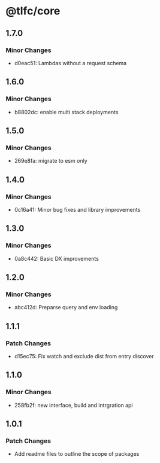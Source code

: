# @tlfc/core

## 1.7.0

### Minor Changes

- d0eac51: Lambdas without a request schema

## 1.6.0

### Minor Changes

- b8802dc: enable multi stack deployments

## 1.5.0

### Minor Changes

- 269e8fa: migrate to esm only

## 1.4.0

### Minor Changes

- 0c16a41: Minor bug fixes and library improvements

## 1.3.0

### Minor Changes

- 0a8c442: Basic DX improvements

## 1.2.0

### Minor Changes

- abc412d: Preparse query and env loading

## 1.1.1

### Patch Changes

- d15ec75: Fix watch and exclude dist from entry discover

## 1.1.0

### Minor Changes

- 258fb2f: new interface, build and intrgration api

## 1.0.1

### Patch Changes

- Add readme files to outline the scope of packages
